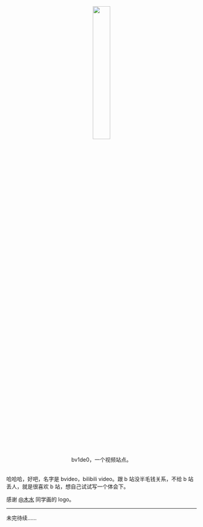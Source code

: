 <div align=center>
  <img src="https://i.loli.net/2019/08/07/ztiWr6HgLje3bGP.png" width="30%"/>
  <br><br>
  bv1de0，一个视频站点。
  <br><br>
</div>






哈哈哈，好吧，名字是 bvideo，bilibili video。跟 b 站没半毛钱关系，不给 b 站丢人，就是很喜欢 b 站，想自己试试写一个体会下。

感谢 [@木水](没有链接) 同学画的 logo。

---

未完待续……

